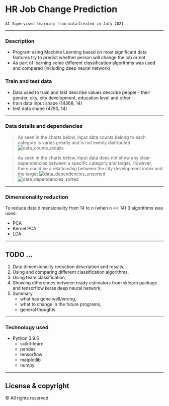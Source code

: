 # HR Job Change Prediction
```AI Supervised learning from data```
```Created in July 2021```

---

### Description
- Program using Machine Learning based on most significant data features try to predict whether person will change the job or not
- As part of learning some different classification algorithms was used and compared (including deep neural network)

### Train and test data
- Data used to train and test describe values describe people - their gender, city, city development, education level and other
- train data input shape (14368, 14)
- test data shape (4790, 14)
---

### Data details and dependencies
> As seen in the charts below, input data counts belong to each category is varies greatly and is not evenly distributed
> ![data_counts_details](img/data_counts_details.png)

> As seen in the charts below, input data does not show any clear dependencies between a specific category and target. However, there could be a relationship between the city development index and the target 
> ![data_dependencies_unsorted](img/data_dependencies_unsorted.png)
> ![data_dependencies_sorted](img/data_dependencies_sorted.png)

---

### Dimensionality reduction
To reduce data dimensionality from 14 to *n* (when n << 14) 3 algorithms was used:
* PCA
* Kernel PCA
* LDA

---
## TODO ...
1. Data dimensionality reduction description and results,
2. Using and comparing different classification algorithms,
3. Using team classification,   
4. Showing differences between ready estimators from sklearn package and
   tensorflow.keras deep neural network,
5. Summary
   * what has gone well/wrong,
   * what to change in the future programs, 
   * general thoughts

---

### Technology used
+ Python 3.9.5
    + scikit-learn
    + pandas
    + tensorflow
    + matplotlib
    + numpy

---

## License & copyright
© All rights reserved
